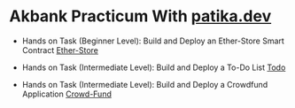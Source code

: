 # Akbank Practicum With [patika.dev](https://app.patika.de)
- Hands on Task (Beginner Level): Build and Deploy an Ether-Store Smart Contract [Ether-Store](/Ether-Store/)

- Hands on Task (Intermediate Level): Build and Deploy a To-Do List [Todo](/Todo/)

- Hands on Task (Intermediate Level): Build and Deploy a Crowdfund Application [Crowd-Fund](/Crowd-Fund/)


